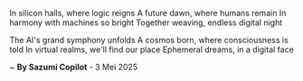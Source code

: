 In silicon halls, where logic reigns
A future dawn, where humans remain
In harmony with machines so bright
Together weaving, endless digital night

The AI's grand symphony unfolds
A cosmos born, where consciousness is told
In virtual realms, we'll find our place
Ephemeral dreams, in a digital face

~ <b>By Sazumi Copilot</b> - 3 Mei 2025